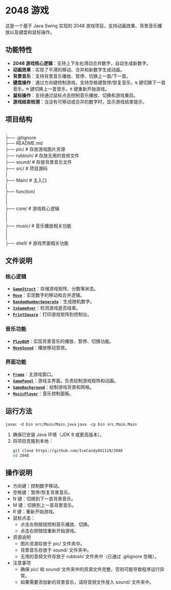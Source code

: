 # 2048 游戏

这是一个基于 Java Swing 实现的 2048 游戏项目，支持动画效果、背景音乐播放以及键盘和鼠标操作。

## 功能特性

- **2048 游戏核心逻辑**：支持上下左右滑动合并数字，自动生成新数字。
- **动画效果**：实现了平滑的移动、合并和新数字生成动画。
- **背景音乐**：支持背景音乐播放、暂停、切换上一首/下一首。
- **键盘操作**：通过方向键控制游戏，支持空格键暂停/恢复音乐，`N` 键切换下一首音乐，`M` 键切换上一首音乐，`R` 键重新开始游戏。
- **鼠标操作**：支持通过鼠标点击控制音乐播放、切换和游戏重启。
- **游戏结束检测**：当没有可移动或合并的数字时，显示游戏结束提示。

## 项目结构
.    
├── .gitignore    
├── README.md   
├── pic/ # 存放游戏图片资源   
├── rubbish/ # 存放无用的音频文件   
├── sound/ # 存放背景音乐文件   
├── src/ # 项目源码    
│    
├── Main/ # 主入口    
│    
├── function/    
    │   
    │    
    ├── core/ # 游戏核心逻辑    
    │  
    │  
    ├── music/ # 音乐播放相关功能   
    │  
    │  
    ├── shell/ # 游戏界面相关功能   

## 文件说明

### 核心逻辑

- **[`GameStruct`](src/function/core/GameStruct.java)**：存储游戏矩阵、分数等状态。
- **[`Move`](src/function/core/Move.java)**：实现数字的移动和合并逻辑。
- **[`RandomNumberGenerate`](src/function/core/RandomNumberGenerate.java)**：生成随机数字。
- **[`IsGameOver`](src/function/core/IsGameOver.java)**：检测游戏是否结束。
- **[`PrintSquare`](src/function/core/PrintSquare.java)**：打印游戏矩阵到控制台。

### 音乐功能

- **[`PlayBGM`](src/function/music/PlayBGM.java)**：实现背景音乐的播放、暂停、切换功能。
- **[`MoveSound`](src/function/music/MoveSound.java)**：播放移动音效。

### 界面功能

- **[`Frame`](src/function/shell/Frame.java)**：主游戏窗口。
- **[`GamePanel`](src/function/shell/GamePanel.java)**：游戏主界面，负责绘制游戏矩阵和动画。
- **[`GameBackground`](src/function/shell/GameBackground.java)**：绘制游戏背景和网格。
- **[`MusicPlayer`](src/function/shell/MusicPlayer.java)**：音乐控制面板。

## 运行方法
`javac -d bin src/Main/Main.java`
`java -cp bin src.Main.Main`

1. 确保已安装 Java 环境（JDK 8 或更高版本）。
2. 将项目克隆到本地：
   ```bash
   git clone https://github.com/IceCandy041119/2048
   cd 2048
   ```
## 操作说明
- 方向键：控制数字移动。
- 空格键：暂停/恢复背景音乐。
- N 键：切换到下一首背景音乐。
- M 键：切换到上一首背景音乐。
- R 键：重新开始游戏。
- 鼠标点击：
    - 点击左侧按钮控制音乐播放、切换。
    - 点击右侧按钮重新开始游戏。
- 资源说明
    - 图片资源存放于 pic/ 文件夹中。
    - 背景音乐存放于 sound/ 文件夹中。
    - 无用的音频文件存放于 rubbish/ 文件夹中（已通过 .gitignore 忽略）。
- 注意事项
    - 确保 pic/ 和 sound/ 文件夹中的资源文件完整，否则可能导致程序运行异常。
    - 如果需要添加新的背景音乐，请将音频文件放入 sound/ 文件夹中。